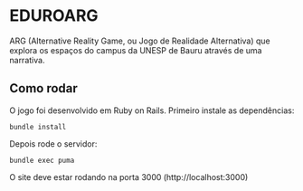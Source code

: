 # EDUROARG
ARG (Alternative Reality Game, ou Jogo de Realidade Alternativa) que explora os espaços do campus da UNESP de Bauru através de uma narrativa.

## Como rodar
O jogo foi desenvolvido em Ruby on Rails.
Primeiro instale as dependências:
```
bundle install
```

Depois rode o servidor:
```
bundle exec puma
```

O site deve estar rodando na porta 3000 (http://localhost:3000)
